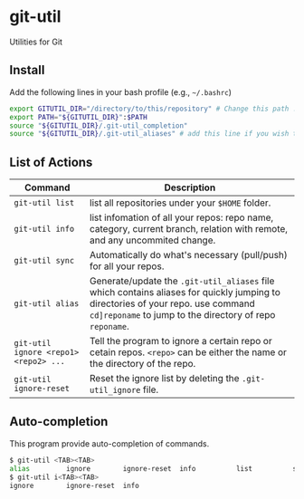 # git-util
Utilities for Git

## Install
Add the following lines in your bash profile (e.g., `~/.bashrc`)
```bash
export GITUTIL_DIR="/directory/to/this/repository" # Change this path !
export PATH="${GITUTIL_DIR}":$PATH
source "${GITUTIL_DIR}/.git-util_completion"
source "${GITUTIL_DIR}/.git-util_aliases" # add this line if you wish to use autogenerated aliases for jumping to the directory of one.
```

## List of Actions
| Command | Description |
| --- | --- |
| `git-util list` | list all repositories under your `$HOME` folder. |
| `git-util info` | list infomation of all your repos: repo name, category, current branch, relation with remote, and any uncommited change.  |
| `git-util sync` | Automatically do what's necessary (pull/push) for all your repos. |
| `git-util alias` | Generate/update the `.git-util_aliases` file which contains aliases for quickly jumping to directories of your repo. use command `cd]reponame` to jump to the directory of repo `reponame`.  |
| `git-util ignore <repo1> <repo2> ...` | Tell the program to ignore a certain repo or cetain repos. `<repo>` can be either the name or the directory of the repo. |
| `git-util ignore-reset` | Reset the ignore list by deleting the `.git-util_ignore` file. |

## Auto-completion
This program provide auto-completion of commands.
```bash
$ git-util <TAB><TAB>
alias         ignore        ignore-reset  info          list          sync
$ git-util i<TAB><TAB>
ignore        ignore-reset  info
```
